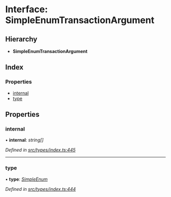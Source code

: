 # Interface: SimpleEnumTransactionArgument

## Hierarchy

* **SimpleEnumTransactionArgument**

## Index

### Properties

* [internal](simpleenumtransactionargument.md#internal)
* [type](simpleenumtransactionargument.md#type)

## Properties

###  internal

• **internal**: *string[]*

*Defined in [src/types/index.ts:445](https://github.com/PolymathNetwork/polymesh-sdk/blob/deb40bf/src/types/index.ts#L445)*

___

###  type

• **type**: *[SimpleEnum](../enums/transactionargumenttype.md#simpleenum)*

*Defined in [src/types/index.ts:444](https://github.com/PolymathNetwork/polymesh-sdk/blob/deb40bf/src/types/index.ts#L444)*
